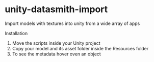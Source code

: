 # unity-datasmith-import
Import models with textures into unity from a wide array of apps 

Installation

1. Move the scripts inside your Unity project  
2. Copy your model and its asset folder inside the Resources folder 
3. To see the metadata hover oven an object
